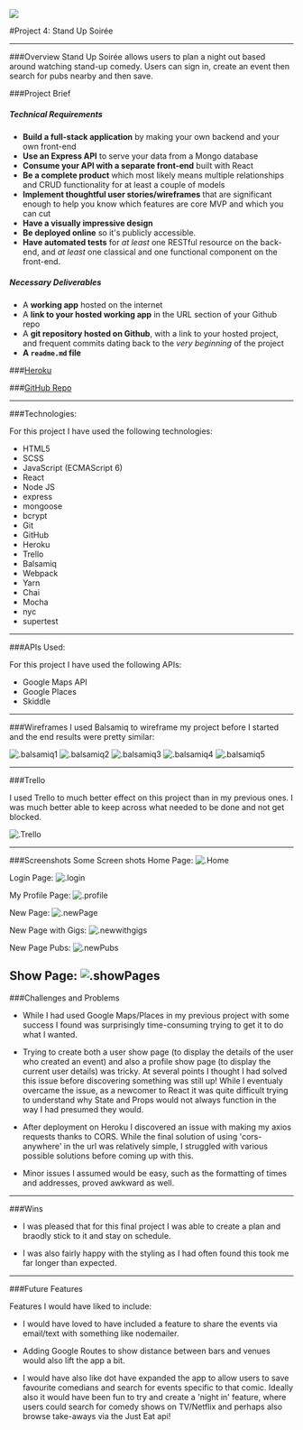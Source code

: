 
![](https://ga-dash.s3.amazonaws.com/production/assets/logo-9f88ae6c9c3871690e33280fcf557f33.png)


#Project 4: Stand Up Soirée

<hr>

###Overview
Stand Up Soirée allows users to plan a night out based around watching stand-up comedy. Users can sign in, create an event then search for pubs nearby and then save.


###Project Brief

##### Technical Requirements


* **Build a full-stack application** by making your own backend and your own front-end
* **Use an Express API** to serve your data from a Mongo database
* **Consume your API with a separate front-end** built with React
* **Be a complete product** which most likely means multiple relationships and CRUD functionality for at least a couple of models
* **Implement thoughtful user stories/wireframes** that are significant enough to help you know which features are core MVP and which you can cut
* **Have a visually impressive design**
* **Be deployed online** so it's publicly accessible.
* **Have automated tests** for _at least_ one RESTful resource on the back-end, and _at least_ one classical and one functional component on the front-end.

##### Necessary Deliverables

* A **working app** hosted on the internet
* A **link to your hosted working app** in the URL section of your Github repo
* A **git repository hosted on Github**, with a link to your hosted project, and frequent commits dating back to the _very beginning_ of the project
* **A `readme.md` file**

###[Heroku](https://standupsoiree.herokuapp.com/)

###[GitHub Repo](https://github.com/Petemab/WDI_LDN_PROJECT4)

 ---


###Technologies:

For this project I have used the following technologies:

* HTML5
* SCSS
* JavaScript (ECMAScript 6)
* React
* Node JS
* express
* mongoose
* bcrypt
* Git
* GitHub
* Heroku
* Trello
* Balsamiq
* Webpack
* Yarn
* Chai
* Mocha
* nyc
* supertest

---

###APIs Used:

For this project I have used the following APIs:

* Google Maps API
* Google Places
* Skiddle

---

###Wireframes
I used Balsamiq to wireframe my project before I started and the end results were pretty similar:

![.balsamiq1](./src/assets/images/balsamiq1.png)
![.balsamiq2](./src/assets/images/balsamiq2.png)
![.balsamiq3](./src/assets/images/balsamiq3.png)
![.balsamiq4](./src/assets/images/balsamiq4.png)
![.balsamiq5](./src/assets/images/balsamiq5.png)


---

###Trello

I used Trello to much better effect on this project than in my previous ones. I was much better able to keep across what needed to be done and not get blocked.

![.Trello](./src/assets/images/Trello.png)

---

###Screenshots
Some Screen shots
Home Page:
![.Home](./src/assets/images/homescreen.png)

Login Page:
![.login](./src/assets/images/login.png)

My Profile Page:
![.profile](./src/assets/images/profile.png)

New Page:
![.newPage](./src/assets/images/newPage.png)

New Page with Gigs:
![.newwithgigs](./src/assets/images/Newwithgigs.png)

New Page Pubs:
![.newPubs](./src/assets/images/newPubs.png)

Show Page:
![.showPages](./src/assets/images/showPage.png)
---

###Challenges and Problems

* While I had used Google Maps/Places in my previous project with some success I found was surprisingly time-consuming trying to get it to do what I wanted.

* Trying to create both a user show page (to display the details of the user who created an event) and also a profile show page (to display the current user details) was tricky. At several points I thought I had solved this issue before discovering something was still up! While I eventualy overcame the issue, as a newcomer to React it was quite difficult trying to understand why State and Props would not always function in the way I had presumed they would.

* After deployment on Heroku I discovered an issue with making my axios requests thanks to CORS. While the final solution of using 'cors-anywhere' in the url was relatively simple, I struggled with various possible solutions before coming up with this.

* Minor issues I assumed would be easy, such as the formatting of times and addresses, proved awkward as well.

---

###Wins

* I was pleased that for this final project I was able to create a plan and braodly stick to it and stay on schedule.

* I was also fairly happy with the styling as I had often found this took me far longer than expected.

---

###Future Features

Features I would have liked to include:

* I would have loved to have included a feature to share the events via email/text with something like nodemailer.

* Adding Google Routes to show distance between bars and venues would also lift the app a bit.

* I would have also like dot have expanded the app to allow users to save favourite comedians and search for events specific to that comic. Ideally also it would have been fun to try and create a 'night in' feature, where users could search for comedy shows on TV/Netflix and perhaps also browse take-aways via the Just Eat api!
